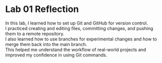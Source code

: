 # Lab 01 Reflection

In this lab, I learned how to set up Git and GitHub for version control.  
I practiced creating and editing files, committing changes, and pushing them to a remote repository.  
I also learned how to use branches for experimental changes and how to merge them back into the main branch.  
This helped me understand the workflow of real-world projects and improved my confidence in using Git commands.  
